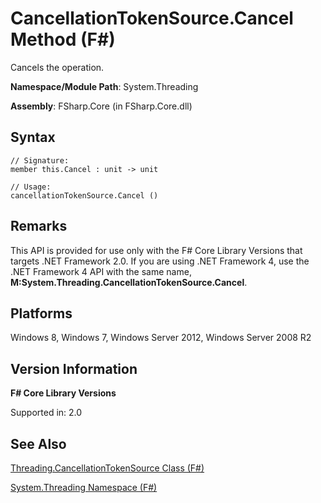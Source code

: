 # CancellationTokenSource.Cancel Method (F#)

Cancels the operation.

**Namespace/Module Path**: System.Threading

**Assembly**: FSharp.Core (in FSharp.Core.dll)


## Syntax

```
// Signature:
member this.Cancel : unit -> unit

// Usage:
cancellationTokenSource.Cancel ()
```

## Remarks
This API is provided for use only with the F# Core Library Versions that targets .NET Framework 2.0. If you are using .NET Framework 4, use the .NET Framework 4 API with the same name, **M:System.Threading.CancellationTokenSource.Cancel**.


## Platforms
Windows 8, Windows 7, Windows Server 2012, Windows Server 2008 R2


## Version Information
**F# Core Library Versions**

Supported in: 2.0




## See Also
[Threading.CancellationTokenSource Class &#40;F&#35;&#41;](Threading.CancellationTokenSource+Class+%28FSharp%29.md)

[System.Threading Namespace &#40;F&#35;&#41;](System.Threading+Namespace+%28FSharp%29.md)

